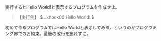 実行するとHello World!と表示するプログラムを作成せよ。

> 【実行例】
> $ ./knock00
> Hello World!
> $

初めて作るプログラムではHello Worldと表示してみる、というのがプログラミング界でのお約束。最後の改行を忘れずに。

